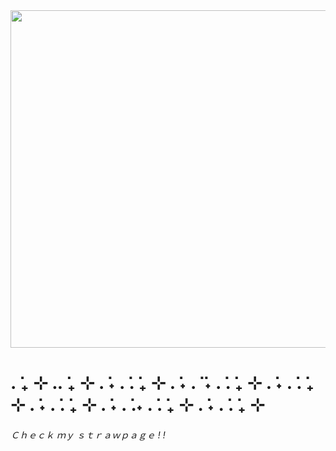 <img height= "540" src= "https://i.pinimg.com/736x/0d/40/76/0d40769db137ab7f4f30135956cf8014.jpg" />

<h1>. ݁₊ ⊹ .. ݁₊ ⊹ . ݁˖ . ݁. ݁₊ ⊹ . ݁˖ . ݁ ݁˖ . ݁. ݁₊ ⊹ . ݁˖ . ݁. ݁₊ ⊹ . ݁˖ . ݁. ݁₊ ⊹ . ݁˖ . ݁.˖ . ݁. ݁₊ ⊹ . ݁˖ . ݁. ݁₊ ⊹ </h1>

<h6> Ｃｈｅｃｋ ｍｙ ｓｔｒａｗｐａｇｅ ! !  </h6>
